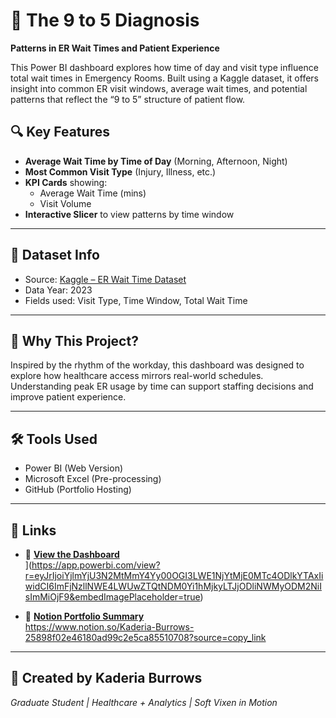 # 🏥 The 9 to 5 Diagnosis  
**Patterns in ER Wait Times and Patient Experience**

This Power BI dashboard explores how time of day and visit type influence total wait times in Emergency Rooms. Built using a Kaggle dataset, it offers insight into common ER visit windows, average wait times, and potential patterns that reflect the “9 to 5” structure of patient flow.


## 🔍 Key Features

- **Average Wait Time by Time of Day** (Morning, Afternoon, Night)
- **Most Common Visit Type** (Injury, Illness, etc.)
- **KPI Cards** showing:
  - Average Wait Time (mins)
  - Visit Volume
- **Interactive Slicer** to view patterns by time window

---

## 📁 Dataset Info

- Source: [Kaggle – ER Wait Time Dataset](https://www.kaggle.com/datasets/rivalytics/er-wait-time/data)
- Data Year: 2023
- Fields used: Visit Type, Time Window, Total Wait Time

---

## 🧠 Why This Project?

Inspired by the rhythm of the workday, this dashboard was designed to explore how healthcare access mirrors real-world schedules. Understanding peak ER usage by time can support staffing decisions and improve patient experience.

---

## 🛠 Tools Used

- Power BI (Web Version)
- Microsoft Excel (Pre-processing)
- GitHub (Portfolio Hosting)

---

## 📎 Links

- 🔗 **[View the Dashboard](#)**  
](https://app.powerbi.com/view?r=eyJrIjoiYjlmYjU3N2MtMmY4Yy00OGI3LWE1NjYtMjE0MTc4ODlkYTAxIiwidCI6ImFjNzllNWE4LWUwZTQtNDM0Yi1hMjkyLTJjODliNWMyODM2NiIsImMiOjF9&embedImagePlaceholder=true)

- 🔗 **[Notion Portfolio Summary](#)**  
https://www.notion.so/Kaderia-Burrows-25898f02e46180ad99c2e5ca85510708?source=copy_link
---



## 👤 Created by Kaderia Burrows  
*Graduate Student | Healthcare + Analytics | Soft Vixen in Motion*
